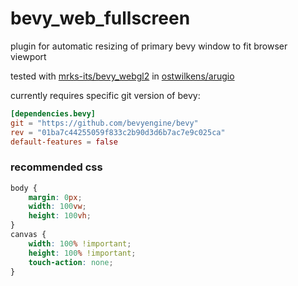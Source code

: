 # bevy_web_fullscreen
plugin for automatic resizing of primary bevy window to fit browser viewport

tested with [mrks-its/bevy_webgl2](https://github.com/mrk-its/bevy_webgl2) in [ostwilkens/arugio](https://github.com/ostwilkens/arugio)

currently requires specific git version of bevy:
```toml
[dependencies.bevy]
git = "https://github.com/bevyengine/bevy"
rev = "01ba7c44255059f833c2b90d3d6b7ac7e9c025ca"
default-features = false
```

### recommended css
```css
body {
    margin: 0px;
    width: 100vw;
    height: 100vh;
}
canvas {
    width: 100% !important;
    height: 100% !important;
    touch-action: none;
}
```